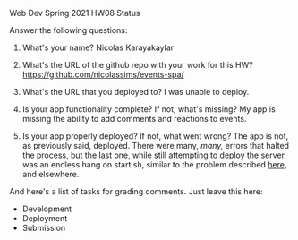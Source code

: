
Web Dev Spring 2021 HW08 Status

Answer the following questions:


1. What's your name?
 Nicolas Karayakaylar

2. What's the URL of the github repo with your work for this HW?
 https://github.com/nicolassims/events-spa/

3. What's the URL that you deployed to?
 I was unable to deploy.

4. Is your app functionality complete? If not, what's missing?
 My app is missing the ability to add comments and reactions to events.

5. Is your app properly deployed? If not, what went wrong?
 The app is not, as previously said, deployed. There were many, *many,* errors that halted the process, but the last one, while still attempting to deploy the server, was an endless hang on start.sh, similar to the problem described [here](https://piazza.com/class/kjvwd1w79kl1na?cid=354), and elsewhere.

And here's a list of tasks for grading comments. Just leave this here:
 - Development
 - Deployment
 - Submission
